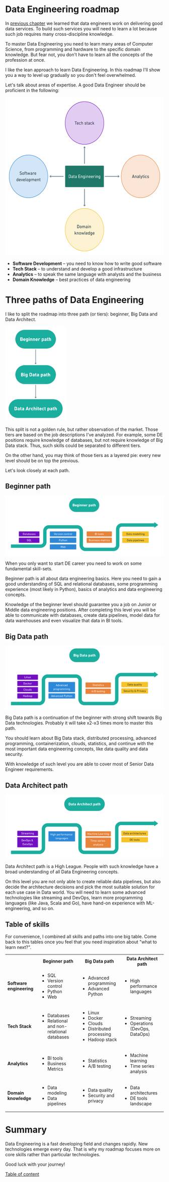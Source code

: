 # Data Engineering roadmap

In [previous chapter](1.1-what-is-data-engineering.md) we learned that data engineers work on delivering good data services. To build such services you will need to learn a lot because such job requires many cross-discipline knowledge.

To master Data Engineering you need to learn many areas of Computer Science, from programming and hardware to the specific domain knowledge. But fear not, you don't have to learn all the concepts of the profession at once. 

I like the lean approach to learn Data Engineering. In this roadmap I'll show you a way to level up gradually so you don't feel overwhelmed.

Let's talk about areas of expertise. A good Data Engineer should be proficient in the following:

<img height="500" src="img/fig-1-de-required-areas.png"/>

- **Software Development** – you need to know how to write good software
- **Tech Stack** – to understand and develop a good infrastructure
- **Analytics** – to speak the same language with analysts and the business
- **Domain Knowledge** – best practices of data engineering

# Three paths of Data Engineering

I like to split the roadmap into three path (or tiers): beginner, Big Data and Data Architect.

<img height="300" src="img/fig--high-level-roadmap.png" alt="High-level overview of the roadmap"/>

This split is not a golden rule, but rather observation of the market. Those tiers are based on the job descriptions I've analyzed. For example, some DE positions require knowledge of databases, but not require knowledge of Big Data stack. Thus, such skills could be separated to different tiers.

On the other hand, you may think of those tiers as a layered pie: every new level should be on top the previous.

Let's look closely at each path.

## Beginner path

<img src="img/fig--beginner-path.png" alt="Basics of data engineering diagram"/>

When you only want to start DE career you need to work on some fundamental skill-sets.

Beginner path is all about data engineering basics. Here you need to gain a good understanding of SQL and relational databases, some programming experience (most likely in Python), basics of analytics and data engineering concepts.

Knowledge of the beginner level should guarantee you a job on Junior or Middle data engineering positions. After completing this level you will be able to communicate with databases, create data pipelines, model data for data warehouses and even visualize that data in BI tools.

## Big Data path

<img src="img/fig--big-data-path.png" alt="Big Data engineering diagram"/>

Big Data path is a continuation of the beginner with strong shift towards Big Data technologies. Probably it will take x2-x3 times more to master this path. 

You should learn about Big Data stack, distributed processing, advanced programming, containerization, clouds, statistics, and continue with the most important data engineering concepts, like data quality and data security. 

With knowledge of such level you are able to cover most of Senior Data Engineer requirements.


## Data Architect path

<img src="img/fig--data-architect-path.png" alt="Data Architects diagram"/>

Data Architect path is a High League. People with such knowledge have a broad understanding of all Data Engineering concepts. 

On this level you are not only able to create reliable data pipelines, but also decide the architecture decisions and pick the most suitable solution for each use case in Data world. You will need to learn some advanced technologies like streaming and DevOps, learn more programming languages (like Java, Scala and Go), have hand-on experience with ML-engineering, and so on.


## Table of skills

For convenience, I combined all skills and paths into one big table. Come back to this tables once you feel that you need inspiration about "what to learn next?".

<table>
  <tr>
    <th></th>
    <th>Beginner path</th>
    <th>Big Data path</th>
    <th>Data Architect path</th>
  </tr>
  <tr>
    <td><b>Software engineering</b></td>
    <td>
        <ul>
            <li>SQL</li>
            <li>Version control</li>
            <li>Python</li>
            <li>Web</li>
        </ul>
    </td>
    <td>
        <ul>
            <li>Advanced programming</li>
            <li>Advanced Python</li>
        </ul>
    </td>
    <td>
        <ul>
            <li>High performance languages</li>
        </ul>
    </td>
  </tr>
  <tr>
    <td><b>Tech Stack</b></td>
    <td>
        <ul>
            <li>Databases</li>
            <li>Relational and non-relational databases</li>
        </ul>
    </td>
    <td>
        <ul>
            <li>Linux</li>
            <li>Docker</li>
            <li>Clouds</li>
            <li>Distributed processing</li>
            <li>Hadoop stack</li>
        </ul>
    </td>
    <td>
        <ul>
            <li>Streaming</li>
            <li>Operations (DevOps, DataOps)</li>
        </ul>
    </td>
  </tr>
  <tr>
    <td><b>Analytics</b></td>
    <td>
        <ul>
            <li>BI tools</li>
            <li>Business Metrics</li>
        </ul>
    </td>
    <td>
        <ul>
            <li>Statistics</li>
            <li>A/B testing</li>
        </ul>
    </td>
    <td>
        <ul>
            <li>Machine learning</li>
            <li>Time series analysis</li>
        </ul>
    </td>
  </tr>
  <tr>
    <td><b>Domain knowledge</b></td>
    <td>
        <ul>
            <li>Data modeling</li>
            <li>Data pipelines</li>
        </ul>
    </td>
    <td>
        <ul>
            <li>Data quality</li>
            <li>Security and privacy</li>
        </ul>
    </td>
    <td>
        <ul>
            <li>Data architectures</li>
            <li>DE tools landscape</li>
        </ul>
    </td>
  </tr>
</table>

# Summary

Data Engineering is a fast developing field and changes rapidly. New technologies emerge every day. That is why my roadmap focuses more on core skills rather than particular technologies.

Good luck with your journey!

[Table of content](https://github.com/oleg-agapov/data-engineering-book#table-of-content)
